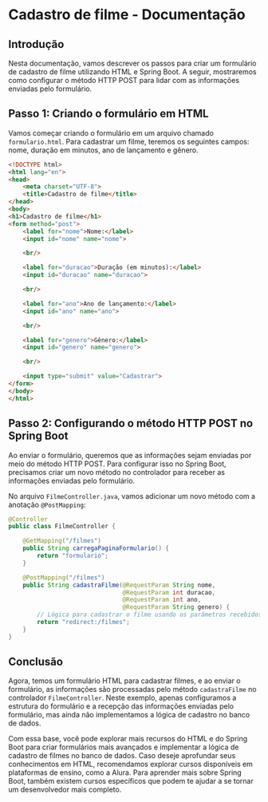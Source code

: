 # Cadastro de filme - Documentação

## Introdução
Nesta documentação, vamos descrever os passos para criar um formulário de cadastro de filme utilizando HTML e Spring Boot. A seguir, mostraremos como configurar o método HTTP POST para lidar com as informações enviadas pelo formulário.

## Passo 1: Criando o formulário em HTML
Vamos começar criando o formulário em um arquivo chamado `formulario.html`. Para cadastrar um filme, teremos os seguintes campos: nome, duração em minutos, ano de lançamento e gênero.

```html
<!DOCTYPE html>
<html lang="en">
<head>
    <meta charset="UTF-8">
    <title>Cadastro de filme</title>
</head>
<body>
<h1>Cadastro de filme</h1>
<form method="post">
    <label for="nome">Nome:</label>
    <input id="nome" name="nome">

    <br/>

    <label for="duracao">Duração (em minutos):</label>
    <input id="duracao" name="duracao">

    <br/>

    <label for="ano">Ano de lançamento:</label>
    <input id="ano" name="ano">

    <br/>

    <label for="genero">Gênero:</label>
    <input id="genero" name="genero">

    <br/>

    <input type="submit" value="Cadastrar">
</form>
</body>
</html>
```

## Passo 2: Configurando o método HTTP POST no Spring Boot
Ao enviar o formulário, queremos que as informações sejam enviadas por meio do método HTTP POST. Para configurar isso no Spring Boot, precisamos criar um novo método no controlador para receber as informações enviadas pelo formulário.

No arquivo `FilmeController.java`, vamos adicionar um novo método com a anotação `@PostMapping`:

```java
@Controller
public class FilmeController {

    @GetMapping("/filmes")
    public String carregaPaginaFormulario() {
        return "formulario";
    }

    @PostMapping("/filmes")
    public String cadastraFilme(@RequestParam String nome,
                                @RequestParam int duracao,
                                @RequestParam int ano,
                                @RequestParam String genero) {
        // Lógica para cadastrar o filme usando os parâmetros recebidos
        return "redirect:/filmes";
    }
}
```

## Conclusão
Agora, temos um formulário HTML para cadastrar filmes, e ao enviar o formulário, as informações são processadas pelo método `cadastraFilme` no controlador `FilmeController`. Neste exemplo, apenas configuramos a estrutura do formulário e a recepção das informações enviadas pelo formulário, mas ainda não implementamos a lógica de cadastro no banco de dados.

Com essa base, você pode explorar mais recursos do HTML e do Spring Boot para criar formulários mais avançados e implementar a lógica de cadastro de filmes no banco de dados. Caso deseje aprofundar seus conhecimentos em HTML, recomendamos explorar cursos disponíveis em plataformas de ensino, como a Alura. Para aprender mais sobre Spring Boot, também existem cursos específicos que podem te ajudar a se tornar um desenvolvedor mais completo.